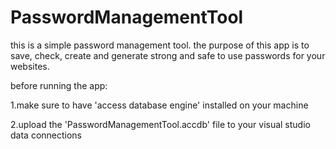 # PasswordManagementTool

this is a simple password management tool. the purpose of this app is to save, check, create and generate
strong and safe to use passwords for your websites.


before running the app:

1.make sure to have 'access database engine' installed on your machine

2.upload the 'PasswordManagementTool.accdb' file to your visual studio data connections
